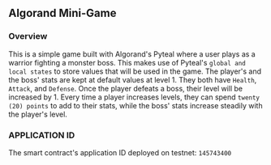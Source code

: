 ## Algorand Mini-Game


### Overview

This is a simple game built with Algorand's Pyteal where a user plays as a warrior fighting a monster boss. This makes use of Pyteal's `global and local states` to store values that will be used in the game. The player's and the boss' stats are kept at default values at level 1. They both have `Health`, `Attack`, and `Defense`. Once the player defeats a boss, their level will be increased by 1. Every time a player increases levels, they can spend `twenty (20) points` to add to their stats, while the boss' stats increase steadily with the player's level.

### APPLICATION ID

The smart contract's application ID deployed on testnet: `145743400`
